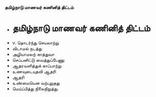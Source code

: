 **தமிழ்நாடு மாணவர் கணினித் திட்டம்**
- # தமிழ்நாடு மாணவர் கணினித் திட்டம்
- v. தொடர்ந்து செயலாற்று
- விடாமல் நடத்து
- அழியாமலற் காத்துவா
- செப்பனிட்டு வைத்துப்பேணு
- ஆதரவளித்துக் காப்பாற்று
- உணவுடையுதவி ஆதரி
- ஆதரி
- உண்மையென வற்புறுதது
- மெய்ப்பித்து நிலைநிறுத்து.

